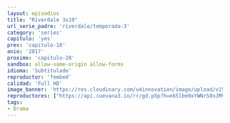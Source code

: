```yaml
---
layout: episodios
title: "Riverdale 3x19"
url_serie_padre: 'riverdale/temporada-3'
category: 'series'
capitulo: 'yes'
prev: 'capitulo-18'
anio: '2017'
proximo: 'capitulo-20'
sandbox: allow-same-origin allow-forms
idioma: 'Subtitulado'
reproductor: 'fembed'
calidad: 'Full HD'
image_banner: 'https://res.cloudinary.com/u4innovation/image/upload/v1565152608/maxresdefault-min_vy9nnj.jpg'
reproductores: ["https://api.cuevana3.io/rr/gd.php?h=ek5lbm9xYWNrS0xJMVp5b21KREk0dFBLbjVkaHhkRGdrOG1jbnBpUnhhS1Z0NnVVaVp2THVaMnNpS2FFcThmdDBaZDVmS3l4cWJyTm1tV1lnY3lpNUwyU3FadVkyUT09"]
tags:
- Drama
---
```











